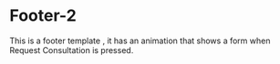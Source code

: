 # Footer-2
This is a footer template , it has an animation that shows a form when Request Consultation is pressed.
